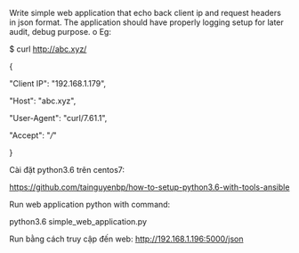 Write simple web application that echo back client ip and request headers in json format.
The application should have properly logging setup for later audit, debug purpose.
o Eg:

$ curl http://abc.xyz/

{

 "Client IP": "192.168.1.179",

 "Host": "abc.xyz",

 "User-Agent": "curl/7.61.1",

 "Accept": "*/*"

}

Cài đặt python3.6 trên centos7:

https://github.com/tainguyenbp/how-to-setup-python3.6-with-tools-ansible

Run web application python with command:

python3.6 simple_web_application.py

Run bằng cách truy cập đến web:
http://192.168.1.196:5000/json

